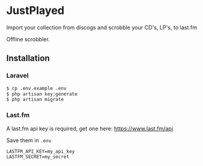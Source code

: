 # JustPlayed

Import your collection from discogs and scrobble your CD's, LP's, to last.fm

Offline scrobbler.

## Installation

### Laravel

```bash
$ cp .env.example .env
$ php artisan key:generate
$ php artisan migrate
```

### Last.fm

A last.fm api key is required, get one here: https://www.last.fm/api

Save them in `.env`

```
LASTFM_API_KEY=my_api_key
LASTFM_SECRET=my_secret
```
